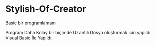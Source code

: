 # Stylish-Of-Creator
Basic bir programlamam


  Program Daha Kolay bir biçimde Uzantılı Dosya oluşturmak için yapıldı.
  Visual Basic İle Yapıldı.
